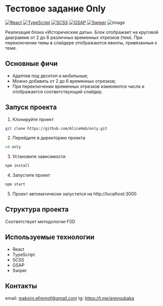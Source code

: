 # Тестовое задание Only

[![React](https://img.shields.io/badge/react-%2320232a.svg?style=for-the-badge&logo=react&logoColor=%2361DAFB)](https://react.dev/)
[![TypeScript](https://img.shields.io/badge/typescript-%23007ACC.svg?style=for-the-badge&logo=typescript&logoColor=white)](https://www.typescriptlang.org/)
[![SCSS](https://img.shields.io/badge/SCSS-hotpink.svg?style=for-the-badge&logo=SASS&logoColor=white)](https://sass-lang.com/)
[![GSAP](https://img.shields.io/badge/gsap-black.svg?style=for-the-badge&logo=gsap&logoColor=white)](https://gsap.com/)
[![Swiper](https://img.shields.io/badge/swiper-e9eefa.svg?style=for-the-badge&logo=swiper&logoColor=0080ff)](https://swiperjs.com/)
![image](https://i.ibb.co/sJdYNZmT/localhost-3000-1.png)

Реализация блока «Исторические даты».
Блок отображает на круговой диаграмме от 2 до 6 различных временных отрезков (тем). При переключении темы в слайдере отображаются ивенты, привязанные к теме.

## Основные фичи

- Адаптив под десктоп и мобильные;
- Можно добавить от 2 до 6 временных отрезков;
- При переключении временных отрезков изменяются числа и отображается соответствующий слайдер.

## Запуск проекта

1. Клонируйте проект

```bash
git clone https://github.com/AliceHab/only.git
```

2. Перейдите в директорию проекта

```bash
cd only
```

3. Установите зависимости

```bash
npm install
```

4. Запустите проект

```bash
npm start
```

5. Проект автоматически запустится на http://localhost:3000

## Структура проекта

Соответствует методологии FSD

## Используемые технологии

- React
- TypeScript
- SCSS
- GSAP
- Swiper

## Контакты

email: maksim.efremof@gmail.com
tg: https://t.me/areyoubaka
